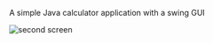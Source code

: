 A simple Java calculator application with a swing GUI








![second screen](https://github.com/user-attachments/assets/27a0a753-e2a2-452d-b6da-b33f4f345e11)
